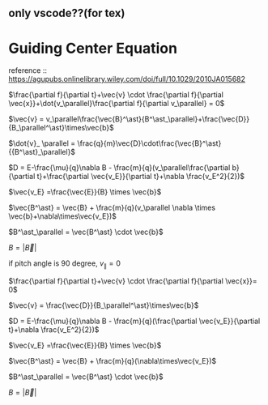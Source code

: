 <script type="text/javascript" async src="https://cdnjs.cloudflare.com/ajax/libs/mathjax/2.7.7/MathJax.js?config=TeX-MML-AM_CHTML">
</script>
<script type="text/x-mathjax-config">
 MathJax.Hub.Config({
 tex2jax: {
 inlineMath: [['$', '$'] ],
 displayMath: [ ['$$','$$'], ["\\[","\\]"] ]
 }
 });
</script>
## only vscode??(for tex)
# Guiding Center Equation

reference :: https://agupubs.onlinelibrary.wiley.com/doi/full/10.1029/2010JA015682

$\frac{\partial f}{\partial t}+\vec{v} \cdot \frac{\partial f}{\partial \vec{x}}+\dot{v_\parallel}\frac{\partial f}{\partial v_\parallel} = 0$

$\vec{v} = v_\parallel\frac{\vec{B}^\ast}{B^\ast_\parallel}+\frac{\vec{D}}{B_\parallel^\ast}\times\vec{b}$

$\dot{v}_ \parallel = \frac{q}{m}\vec{D}\cdot\frac{\vec{B}^\ast}{{B^\ast}_\parallel}$


$D = E-\frac{\mu}{q}\nabla B - \frac{m}{q}(v_\parallel\frac{\partial b}{\partial t}+\frac{\partial \vec{v_E}}{\partial t}+\nabla \frac{v_E^2}{2})$

$\vec{v_E} =\frac{\vec{E}}{B} \times \vec{b}$

$\vec{B^\ast} = \vec{B} + \frac{m}{q}(v_\parallel \nabla \times \vec{b}+\nabla\times\vec{v_E})$

$B^\ast_\parallel = \vec{B^\ast} \cdot \vec{b}$

$B = |\vec{B}|$


if pitch angle is 90 degree, $v_\parallel = 0$

$\frac{\partial f}{\partial t}+\vec{v} \cdot \frac{\partial f}{\partial \vec{x}}= 0$

$\vec{v} = \frac{\vec{D}}{B_\parallel^\ast}\times\vec{b}$

$D = E-\frac{\mu}{q}\nabla B - \frac{m}{q}(\frac{\partial \vec{v_E}}{\partial t}+\nabla \frac{v_E^2}{2})$

$\vec{v_E} =\frac{\vec{E}}{B} \times \vec{b}$

$\vec{B^\ast} = \vec{B} + \frac{m}{q}(\nabla\times\vec{v_E})$

$B^\ast_\parallel = \vec{B^\ast} \cdot \vec{b}$

$B = |\vec{B}|$



